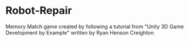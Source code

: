 Robot-Repair
============

Memory Match game created by following a tutorial from "Unity 3D Game Development by Example" written by Ryan Henson Creighton
